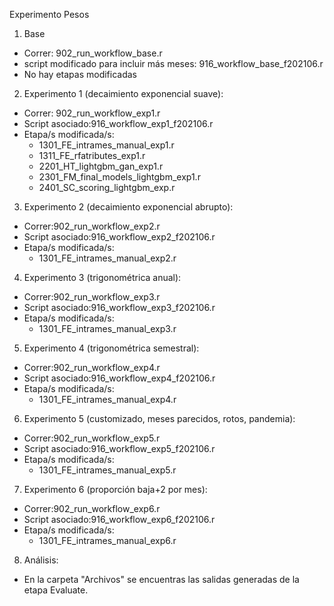 Experimento Pesos
1. Base
- Correr: 902_run_workflow_base.r
- script modificado para incluir más meses: 916_workflow_base_f202106.r
- No hay etapas modificadas
2. Experimento 1 (decaimiento exponencial suave):
- Correr: 902_run_workflow_exp1.r
- Script asociado:916_workflow_exp1_f202106.r
- Etapa/s modificada/s: 
  - 1301_FE_intrames_manual_exp1.r
  - 1311_FE_rfatributes_exp1.r
  - 2201_HT_lightgbm_gan_exp1.r
  - 2301_FM_final_models_lightgbm_exp1.r
  - 2401_SC_scoring_lightgbm_exp.r
3. Experimento 2 (decaimiento exponencial abrupto):
- Correr:902_run_workflow_exp2.r
- Script asociado:916_workflow_exp2_f202106.r
- Etapa/s modificada/s:
  - 1301_FE_intrames_manual_exp2.r
4. Experimento 3 (trigonométrica anual):
- Correr:902_run_workflow_exp3.r
- Script asociado:916_workflow_exp3_f202106.r
- Etapa/s modificada/s:
  - 1301_FE_intrames_manual_exp3.r
5. Experimento 4 (trigonométrica semestral):
- Correr:902_run_workflow_exp4.r
- Script asociado:916_workflow_exp4_f202106.r
- Etapa/s modificada/s:
  - 1301_FE_intrames_manual_exp4.r
6. Experimento 5 (customizado, meses parecidos, rotos, pandemia):
- Correr:902_run_workflow_exp5.r
- Script asociado:916_workflow_exp5_f202106.r
- Etapa/s modificada/s:
  - 1301_FE_intrames_manual_exp5.r
7. Experimento 6 (proporción baja+2 por mes):
- Correr:902_run_workflow_exp6.r
- Script asociado:916_workflow_exp6_f202106.r
- Etapa/s modificada/s:
  - 1301_FE_intrames_manual_exp6.r
8. Análisis:
- En la carpeta "Archivos" se encuentras las salidas generadas de la etapa Evaluate.